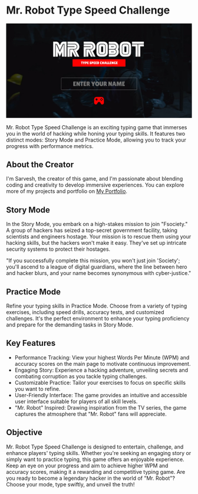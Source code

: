 # Mr. Robot Type Speed Challenge

![Game Thumbnail](Assets/thumnail.jpeg)

Mr. Robot Type Speed Challenge is an exciting typing game that immerses you in the world of hacking while honing your typing skills. It features two distinct modes: Story Mode and Practice Mode, allowing you to track your progress with performance metrics.

## About the Creator

I'm Sarvesh, the creator of this game, and I'm passionate about blending coding and creativity to develop immersive experiences. You can explore more of my projects and portfolio on [My Portfolio](https://sarvesh5555.github.io/Portfolio/).

## Story Mode

In the Story Mode, you embark on a high-stakes mission to join "Fsociety." A group of hackers has seized a top-secret government facility, taking scientists and engineers hostage. Your mission is to rescue them using your hacking skills, but the hackers won't make it easy. They've set up intricate security systems to protect their hostages.

"If you successfully complete this mission, you won't just join 'Society'; you'll ascend to a league of digital guardians, where the line between hero and hacker blurs, and your name becomes synonymous with cyber-justice."

## Practice Mode

Refine your typing skills in Practice Mode. Choose from a variety of typing exercises, including speed drills, accuracy tests, and customized challenges. It's the perfect environment to enhance your typing proficiency and prepare for the demanding tasks in Story Mode.

## Key Features

- Performance Tracking: View your highest Words Per Minute (WPM) and accuracy scores on the main page to motivate continuous improvement.
- Engaging Story: Experience a hacking adventure, unveiling secrets and combating corruption as you tackle typing challenges.
- Customizable Practice: Tailor your exercises to focus on specific skills you want to refine.
- User-Friendly Interface: The game provides an intuitive and accessible user interface suitable for players of all skill levels.
- "Mr. Robot" Inspired: Drawing inspiration from the TV series, the game captures the atmosphere that "Mr. Robot" fans will appreciate.

## Objective

Mr. Robot Type Speed Challenge is designed to entertain, challenge, and enhance players' typing skills. Whether you're seeking an engaging story or simply want to practice typing, this game offers an enjoyable experience. Keep an eye on your progress and aim to achieve higher WPM and accuracy scores, making it a rewarding and competitive typing game. Are you ready to become a legendary hacker in the world of "Mr. Robot"? Choose your mode, type swiftly, and unveil the truth!
